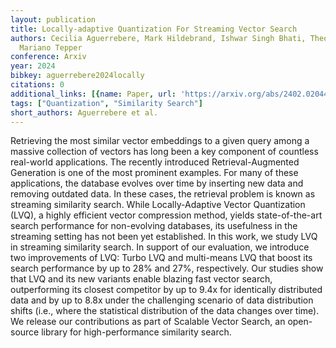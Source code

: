 ```yaml
---
layout: publication
title: Locally-adaptive Quantization For Streaming Vector Search
authors: Cecilia Aguerrebere, Mark Hildebrand, Ishwar Singh Bhati, Theodore Willke,
  Mariano Tepper
conference: Arxiv
year: 2024
bibkey: aguerrebere2024locally
citations: 0
additional_links: [{name: Paper, url: 'https://arxiv.org/abs/2402.02044'}]
tags: ["Quantization", "Similarity Search"]
short_authors: Aguerrebere et al.
---
```

Retrieving the most similar vector embeddings to a given query among a
massive collection of vectors has long been a key component of countless
real-world applications. The recently introduced Retrieval-Augmented Generation
is one of the most prominent examples. For many of these applications, the
database evolves over time by inserting new data and removing outdated data. In
these cases, the retrieval problem is known as streaming similarity search.
While Locally-Adaptive Vector Quantization (LVQ), a highly efficient vector
compression method, yields state-of-the-art search performance for non-evolving
databases, its usefulness in the streaming setting has not been yet
established. In this work, we study LVQ in streaming similarity search. In
support of our evaluation, we introduce two improvements of LVQ: Turbo LVQ and
multi-means LVQ that boost its search performance by up to 28% and 27%,
respectively. Our studies show that LVQ and its new variants enable blazing
fast vector search, outperforming its closest competitor by up to 9.4x for
identically distributed data and by up to 8.8x under the challenging scenario
of data distribution shifts (i.e., where the statistical distribution of the
data changes over time). We release our contributions as part of Scalable
Vector Search, an open-source library for high-performance similarity search.
